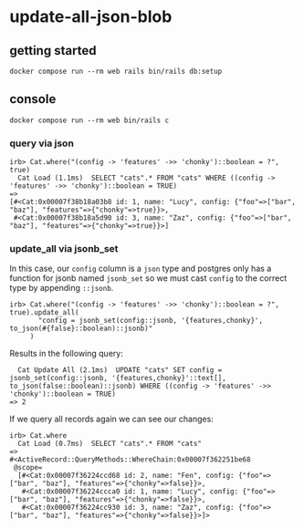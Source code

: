 # update-all-json-blob

## getting started

    docker compose run --rm web rails bin/rails db:setup

## console

    docker compose run --rm web bin/rails c

### query via json

    irb> Cat.where("(config -> 'features' ->> 'chonky')::boolean = ?", true)
      Cat Load (1.1ms)  SELECT "cats".* FROM "cats" WHERE ((config -> 'features' ->> 'chonky')::boolean = TRUE)
    =>
    [#<Cat:0x00007f38b18a03b8 id: 1, name: "Lucy", config: {"foo"=>["bar", "baz"], "features"=>{"chonky"=>true}}>,
     #<Cat:0x00007f38b18a5d90 id: 3, name: "Zaz", config: {"foo"=>["bar", "baz"], "features"=>{"chonky"=>true}}>]

### update_all via jsonb_set

In this case, our `config` column is a `json` type and postgres only has a function for jsonb named `jsonb_set` so we must cast `config` to the correct type by appending `::jsonb`.

    irb> Cat.where("(config -> 'features' ->> 'chonky')::boolean = ?", true).update_all(
           "config = jsonb_set(config::jsonb, '{features,chonky}', to_json(#{false}::boolean)::jsonb)"
         )

Results in the following query:

      Cat Update All (2.1ms)  UPDATE "cats" SET config = jsonb_set(config::jsonb, '{features,chonky}'::text[], to_json(false::boolean)::jsonb) WHERE ((config -> 'features' ->> 'chonky')::boolean = TRUE)
    => 2

If we query all records again we can see our changes:

    irb> Cat.where
      Cat Load (0.7ms)  SELECT "cats".* FROM "cats"
    =>
    #<ActiveRecord::QueryMethods::WhereChain:0x00007f362251be68
     @scope=
      [#<Cat:0x00007f36224ccd68 id: 2, name: "Fen", config: {"foo"=>["bar", "baz"], "features"=>{"chonky"=>false}}>,
       #<Cat:0x00007f36224ccca0 id: 1, name: "Lucy", config: {"foo"=>["bar", "baz"], "features"=>{"chonky"=>false}}>,
       #<Cat:0x00007f36224cc930 id: 3, name: "Zaz", config: {"foo"=>["bar", "baz"], "features"=>{"chonky"=>false}}>]>
